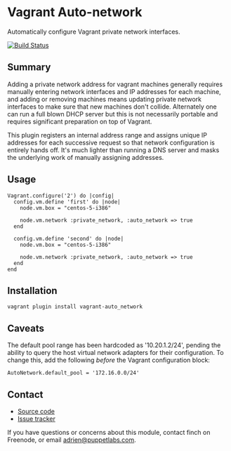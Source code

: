 Vagrant Auto-network
====================

Automatically configure Vagrant private network interfaces.

[![Build Status](https://travis-ci.org/oscar-stack/vagrant-auto_network.svg?branch=master)](https://travis-ci.org/oscar-stack/vagrant-auto_network)

Summary
-------

Adding a private network address for vagrant machines generally requires
manually entering network interfaces and IP addresses for each machine, and
adding or removing machines means updating private network interfaces to make
sure that new machines don't collide. Alternately one can run a full blown DHCP
server but this is not necessarily portable and requires significant preparation
on top of Vagrant.

This plugin registers an internal address range and assigns unique IP addresses
for each successive request so that network configuration is entirely hands off.
It's much lighter than running a DNS server and masks the underlying work of
manually assigning addresses.

Usage
-----

    Vagrant.configure('2') do |config|
      config.vm.define 'first' do |node|
        node.vm.box = "centos-5-i386"

        node.vm.network :private_network, :auto_network => true
      end

      config.vm.define 'second' do |node|
        node.vm.box = "centos-5-i386"

        node.vm.network :private_network, :auto_network => true
      end
    end

Installation
------------

    vagrant plugin install vagrant-auto_network

Caveats
-------

The default pool range has been hardcoded as '10.20.1.2/24', pending the
ability to query the host virtual network adapters for their configuration.
To change this, add the following _before_ the Vagrant configuration block:

    AutoNetwork.default_pool = '172.16.0.0/24'

Contact
-------

  * [Source code](https://github.com/adrienthebo/vagrant-auto_network)
  * [Issue tracker](https://github.com/adrienthebo/vagrant-auto_network/issues)

If you have questions or concerns about this module, contact finch on Freenode,
or email adrien@puppetlabs.com.
